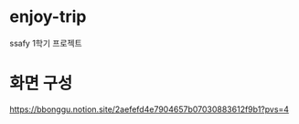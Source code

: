 # enjoy-trip
ssafy 1학기 프로젝트

# 화면 구성
https://bbonggu.notion.site/2aefefd4e7904657b07030883612f9b1?pvs=4
